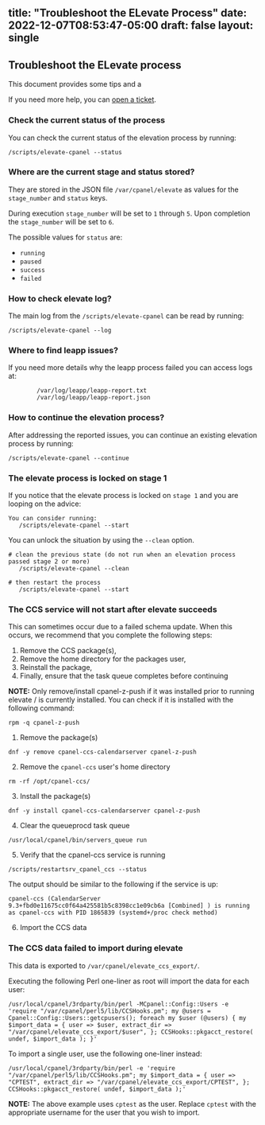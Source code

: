 title: "Troubleshoot the ELevate Process"
date: 2022-12-07T08:53:47-05:00
draft: false
layout: single
---

## Troubleshoot the ELevate process

This document provides some tips  and a

If you need more help, you can [open a ticket](https://docs.cpanel.net/knowledge-base/technical-support-services/how-to-open-a-technical-support-ticket/).

### Check the current status of the process

You can check the current status of the elevation process by running:
```
/scripts/elevate-cpanel --status
```

### Where are the current stage and status stored?

They are stored in the JSON file `/var/cpanel/elevate` as values for the
`stage_number` and `status` keys.

During execution `stage_number` will be set to `1` through `5`. Upon
completion the `stage_number` will be set to `6`.

The possible values for `status` are:

* `running`
* `paused`
* `success`
* `failed`

### How to check elevate log?

The main log from the `/scripts/elevate-cpanel` can be read by running:
```
/scripts/elevate-cpanel --log
```

### Where to find leapp issues?

If you need more details why the leapp process failed you can access logs at:
```
        /var/log/leapp/leapp-report.txt
        /var/log/leapp/leapp-report.json
```

### How to continue the elevation process?

After addressing the reported issues, you can continue an existing elevation process by running:
```
/scripts/elevate-cpanel --continue
```

### The elevate process is locked on stage 1

If you notice that the elevate process is locked on `stage 1` and you are looping
on the advice:
```
You can consider running:
   /scripts/elevate-cpanel --start
```

You can unlock the situation by using the `--clean` option.
```
# clean the previous state (do not run when an elevation process passed stage 2 or more)
   /scripts/elevate-cpanel --clean

# then restart the process
   /scripts/elevate-cpanel --start
```

### The CCS service will not start after elevate succeeds

This can sometimes occur due to a failed schema update.  When this occurs, we
recommend that you complete the following steps:

1. Remove the CCS package(s),
2. Remove the home directory for the packages user,
3. Reinstall the package,
4. Finally, ensure that the task queue completes before continuing

**NOTE:** Only remove/install cpanel-z-push if it was installed prior to running
elevate / is currently installed.  You can check if it is installed with the
following command:

```
rpm -q cpanel-z-push
```

1.  Remove the package(s)
```
dnf -y remove cpanel-ccs-calendarserver cpanel-z-push
```

2.  Remove the `cpanel-ccs` user's home directory
```
rm -rf /opt/cpanel-ccs/
```

3.  Install the package(s)
```
dnf -y install cpanel-ccs-calendarserver cpanel-z-push
```

4.  Clear the queueprocd task queue
```
/usr/local/cpanel/bin/servers_queue run
```

5.  Verify that the cpanel-ccs service is running
```
/scripts/restartsrv_cpanel_ccs --status
```

The output should be similar to the following if the service is up:
```
cpanel-ccs (CalendarServer 9.3+fbd0e11675cc0f64a425581b5c8398cc1e09cb6a [Combined] ) is running as cpanel-ccs with PID 1865839 (systemd+/proc check method)
```

6.  Import the CCS data

### The CCS data failed to import during elevate

This data is exported to `/var/cpanel/elevate_ccs_export/`.

Executing the following Perl one-liner as root will import the data for each user:
```
/usr/local/cpanel/3rdparty/bin/perl -MCpanel::Config::Users -e 'require "/var/cpanel/perl5/lib/CCSHooks.pm"; my @users = Cpanel::Config::Users::getcpusers(); foreach my $user (@users) { my $import_data = { user => $user, extract_dir => "/var/cpanel/elevate_ccs_export/$user", }; CCSHooks::pkgacct_restore( undef, $import_data ); }'
```

To import a single user, use the following one-liner instead:
```
/usr/local/cpanel/3rdparty/bin/perl -e 'require "/var/cpanel/perl5/lib/CCSHooks.pm"; my $import_data = { user => "CPTEST", extract_dir => "/var/cpanel/elevate_ccs_export/CPTEST", }; CCSHooks::pkgacct_restore( undef, $import_data );'
```

**NOTE:**  The above example uses `cptest` as the user.  Replace `cptest` with
the appropriate username for the user that you wish to import.

